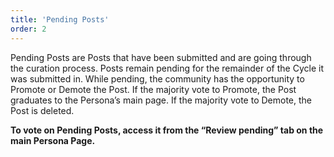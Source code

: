 ```yaml
---
title: 'Pending Posts'
order: 2
---
```


Pending Posts are Posts that have been submitted and are going through the curation process. Posts remain pending for the remainder of the Cycle it was submitted in. While pending, the community has the opportunity to Promote or Demote the Post. If the majority vote to Promote, the Post graduates to the Persona’s main page. If the majority vote to Demote, the Post is deleted.

**To vote on Pending Posts, access it from the “Review pending” tab on the main Persona Page.**
